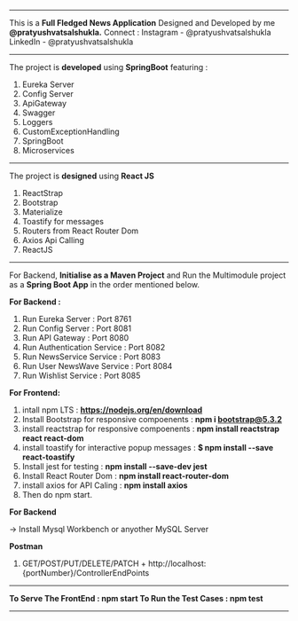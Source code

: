 -----------------------------------------------------------------------------------------------


This is a **Full Fledged News Application** Designed and Developed by me **@pratyushvatsalshukla.**
Connect  : 
Instagram - @pratyushvatsalshukla 
LinkedIn - @pratyushvatsalshukla

-----------------------------------------------------------------------------------------------
   
The project is **developed** using **SpringBoot** featuring : 
1. Eureka Server
2. Config Server
3. ApiGateway
4. Swagger
5. Loggers
6. CustomExceptionHandling
7. SpringBoot
8. Microservices

-----------------------------------------------------------------------------------------------
   
The project is **designed** using **React JS**
1. ReactStrap
2. Bootstrap
3. Materialize
4. Toastify for messages
5. Routers from React Router Dom
6. Axios Api Calling
7. ReactJS
   
-----------------------------------------------------------------------------------------------
   
For Backend, **Initialise as a Maven Project** and Run the Multimodule project as a **Spring Boot App** in the order mentioned below.

**For Backend :** 

1. Run Eureka Server : Port 8761
2. Run Config Server : Port 8081 
3. Run API Gateway : Port 8080
4. Run Authentication Service : Port 8082
5. Run NewsService Service : Port 8083
6. Run User NewsWave Service : Port 8084
7. Run Wishlist Service : Port 8085
   
**For Frontend:**

1. intall npm LTS : **https://nodejs.org/en/download**
2. Install Bootstrap for responsive compoenents : **npm i bootstrap@5.3.2**
3. install reactstrap for responsive compoenents : **npm install reactstrap react react-dom**
4. install toastify for interactive popup messages : **$ npm install --save react-toastify**
5. Install jest for testing : **npm install --save-dev jest**
6. Install React Router Dom : **npm install react-router-dom**
7. install axios for API Caling : **npm install axios**
8. Then do npm start.

**For Backend**

-> Install Mysql Workbench or anyother MySQL Server

**Postman**

1. GET/POST/PUT/DELETE/PATCH + http://localhost:{portNumber}/ControllerEndPoints


-----------------------------------------------------------------------------------------------
   
**To Serve The FrontEnd : npm start
To Run the Test Cases : npm test**

-----------------------------------------------------------------------------------------------

